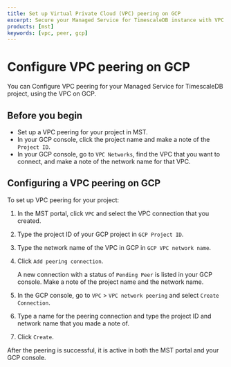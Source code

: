 ```yaml
---
title: Set up Virtual Private Cloud (VPC) peering on GCP
excerpt: Secure your Managed Service for TimescaleDB instance with VPC peering on GCP
products: [mst]
keywords: [vpc, peer, gcp]
---
```


# Configure VPC peering on GCP

You can Configure VPC peering for your Managed Service for TimescaleDB project,
using the VPC on GCP.

## Before you begin

*   Set up a VPC peering for your project in MST.
*   In your GCP console, click the project name and make a note of the `Project ID`.
*   In your GCP console, go to `VPC Networks`, find the VPC that you want to
    connect, and make a note of the network name for that VPC.

## Configuring a VPC peering on GCP

<Procedure>

To set up VPC peering for your project:

1.  In the MST portal, click `VPC` and select the VPC connection that you
    created.

1.  Type the project ID of your GCP project in `GCP Project ID`.

1.  Type the network name of the VPC in GCP in `GCP VPC network name`.

1.  Click `Add peering connection`.

    A new connection with a status of `Pending Peer` is listed in your GCP
    console. Make a note of the project name and the network name.

1.  In the GCP console, go to `VPC` > `VPC network peering` and select
    `Create Connection`.
1.  Type a name for the peering connection and type the project ID and network
    name that you made a note of.
1.  Click `Create`.

After the peering is successful, it is active in both the MST portal and your
GCP console.

</Procedure>
